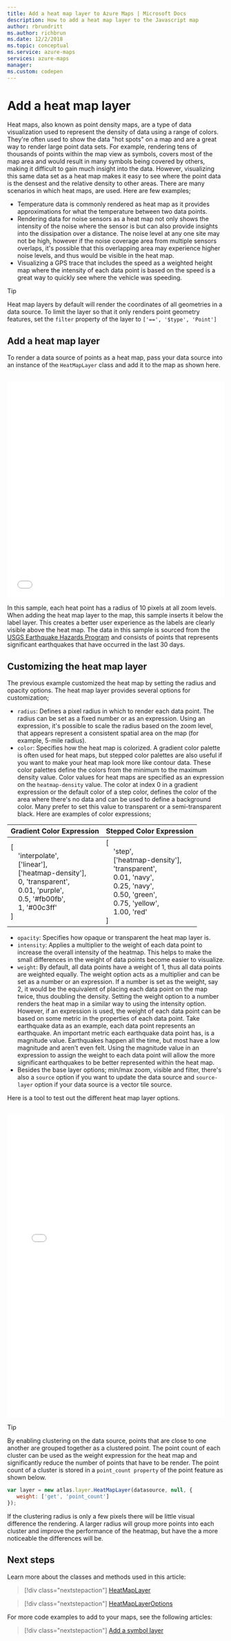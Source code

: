 ```yaml
---
title: Add a heat map layer to Azure Maps | Microsoft Docs
description: How to add a heat map layer to the Javascript map
author: rbrundritt
ms.author: richbrun
ms.date: 12/2/2018
ms.topic: conceptual
ms.service: azure-maps
services: azure-maps
manager: 
ms.custom: codepen
---
```


# Add a heat map layer

Heat maps, also known as point density maps, are a type of data visualization used to represent the density of data using a range of colors. They're often used to show the data "hot spots" on a map and are a great way to render large point data sets.  For example, rendering tens of thousands of points within the map view as symbols, covers most of the map area and would result in many symbols being covered by others, making it difficult to gain much insight into the data. However, visualizing this same data set as a heat map makes it easy to see where the point data is the densest and the relative density to other areas. There are many scenarios in which heat maps, are used. Here are few examples;

* Temperature data is commonly rendered as heat map as it provides approximations for what the temperature between two data points.
* Rendering data for noise sensors as a heat map not only shows the intensity of the noise where the sensor is but can also provide insights into the dissipation over a distance. The noise level at any one site may not be high, however if the noise coverage area from multiple sensors overlaps, it's possible that this overlapping area may experience higher noise levels, and thus would be visible in the heat map.
* Visualizing a GPS trace that includes the speed as a weighted height map where the intensity of each data point is based on the speed is a great way to quickly see where the vehicle was speeding.

> [!TIP]
> Heat map layers by default will render the coordinates of all geometries in a data source. To limit the layer so that it only renders point geometry features, set the `filter` property of the layer to `['==', '$type', 'Point']`

## Add a heat map layer

To render a data source of points as a heat map, pass your data source into an instance of the `HeatMapLayer` class and add it to the map as shown here.

<br/>

<iframe height='500' scrolling='no' title='Simple Heat Map Layer' src='//codepen.io/azuremaps/embed/gQqdQB/?height=500&theme-id=0&default-tab=js,result&embed-version=2&editable=true' frameborder='no' allowtransparency='true' allowfullscreen='true' style='width: 100%;'>See the Pen <a href='https://codepen.io/azuremaps/pen/gQqdQB/'>Simple Heat Map Layer</a> by Azure Maps (<a href='https://codepen.io/azuremaps'>@azuremaps</a>) on <a href='https://codepen.io'>CodePen</a>.
</iframe>

In this sample, each heat point has a radius of 10 pixels at all zoom levels. When adding the heat map layer to the map, this sample inserts it below the label layer. This creates a better user experience as the labels are clearly visible above the heat map. The data in this sample is sourced from the [USGS Earthquake Hazards Program](https://earthquake.usgs.gov/) and consists of points that represents significant earthquakes that have occurred in the last 30 days.

## Customizing the heat map layer

The previous example customized the heat map by setting the radius and opacity options. The heat map layer provides several options for customization;

* `radius`: Defines a pixel radius in which to render each data point. The radius can be set as a fixed number or as an expression. Using an expression, it's possible to scale the radius based on the zoom level, that appears represent a consistent spatial area on the map (for example, 5-mile radius).
* `color`: Specifies how the heat map is colorized. A gradient color palette is often used for heat maps, but stepped color palettes are also useful if you want to make your heat map look more like contour data. These color palettes define the colors from the minimum to the maximum density value. Color values for heat maps are specified as an expression on the `heatmap-density` value. The color at index 0 in a gradient expression or the default color of a step color, defines the color of the area where there's no data and can be used to define a background color. Many prefer to set this value to transparent or a semi-transparent black. Here are examples of color expressions;

| Gradient Color Expression | Stepped Color Expression | 
|---------------------------|--------------------------|
| \[<br/>&nbsp;&nbsp;&nbsp;&nbsp;'interpolate',<br/>&nbsp;&nbsp;&nbsp;&nbsp;\['linear'\],<br/>&nbsp;&nbsp;&nbsp;&nbsp;\['heatmap-density'\],<br/>&nbsp;&nbsp;&nbsp;&nbsp;0, 'transparent',<br/>&nbsp;&nbsp;&nbsp;&nbsp;0.01, 'purple',<br/>&nbsp;&nbsp;&nbsp;&nbsp;0.5, '#fb00fb',<br/>&nbsp;&nbsp;&nbsp;&nbsp;1, '#00c3ff'<br/>\] | \[<br/>&nbsp;&nbsp;&nbsp;&nbsp;'step',<br/>&nbsp;&nbsp;&nbsp;&nbsp;\['heatmap-density'\],<br/>&nbsp;&nbsp;&nbsp;&nbsp;'transparent',<br/>&nbsp;&nbsp;&nbsp;&nbsp;0.01, 'navy',<br/>&nbsp;&nbsp;&nbsp;&nbsp;0.25, 'navy',<br/>&nbsp;&nbsp;&nbsp;&nbsp;0.50, 'green',<br/>&nbsp;&nbsp;&nbsp;&nbsp;0.75, 'yellow',<br/>&nbsp;&nbsp;&nbsp;&nbsp;1.00, 'red'<br/>\] |	

* `opacity`: Specifies how opaque or transparent the heat map layer is.
* `intensity`: Applies a multiplier to the weight of each data point to increase the overall intensity of the heatmap. This helps to make the small differences in the weight of data points become easier to visualize.
* `weight`: By default, all data points have a weight of 1, thus all data points are weighted equally. The weight option acts as a multiplier and can be set as a number or an expression. If a number is set as the weight, say 2, it would be the equivalent of placing each data point on the map twice, thus doubling the density. Setting the weight option to a number renders the heat map in a similar way to using the intensity option. However, if an expression is used, the weight of each data point can be based on some metric in the properties of each data point. Take earthquake data as an example, each data point represents an earthquake. An important metric each earthquake data point has, is a magnitude value. Earthquakes happen all the time, but most have a low magnitude and aren't even felt. Using the magnitude value in an expression to assign the weight to each data point will allow the more significant earthquakes to be better represented within the heat map.
* Besides the base layer options; min/max zoom, visible and filter, there's also a `source` option if you want to update the data source and `source-layer` option if your data source is a vector tile source.

Here is a tool to test out the different heat map layer options.

<br/>

<iframe height='700' scrolling='no' title='Heat Map Layer Options' src='//codepen.io/azuremaps/embed/WYPaXr/?height=700&theme-id=0&default-tab=result' frameborder='no' allowtransparency='true' allowfullscreen='true' style='width: 100%;'>See the Pen <a href='https://codepen.io/azuremaps/pen/WYPaXr/'>Heat Map Layer Options</a> by Azure Maps (<a href='https://codepen.io/azuremaps'>@azuremaps</a>) on <a href='https://codepen.io'>CodePen</a>.
</iframe>

> [!TIP]
> By enabling clustering on the data source, points that are close to one another are grouped together as a clustered point. The point count of each cluster can be used as the weight expression for the heat map and significantly reduce the number of points that have to be render. The point count of a cluster is stored in a `point_count property` of the point feature as shown below. 
> ```JavaScript
> var layer = new atlas.layer.HeatMapLayer(datasource, null, {
>    weight: ['get', 'point_count']
> });
> ```
> If the clustering radius is only a few pixels there will be little visual difference the rendering. A larger radius will group more points into each cluster and improve the performance of the heatmap, but have the a more noticeable the differences will be.

## Next steps

Learn more about the classes and methods used in this article:

> [!div class="nextstepaction"]
> [HeatMapLayer](https://docs.microsoft.com/javascript/api/azure-maps-control/atlas.htmlmarker?view=azure-iot-typescript-latest)

> [!div class="nextstepaction"]
> [HeatMapLayerOptions](https://docs.microsoft.com/javascript/api/azure-maps-control/atlas.heatmaplayeroptions?view=azure-iot-typescript-latest)

For more code examples to add to your maps, see the following articles:

> [!div class="nextstepaction"]
> [Add a symbol layer](./map-add-pin.md)

